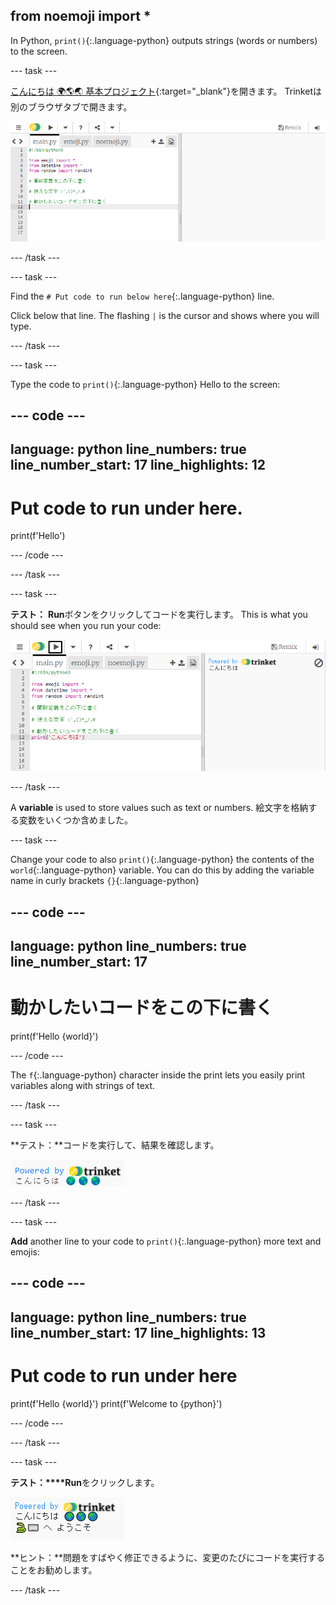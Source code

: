 ## from noemoji import *

In Python, `print()`{:.language-python} outputs strings (words or numbers) to the screen.

--- task ---

[こんにちは 🌍🌎🌏 基本プロジェクト](https://trinket.io/python/a7fcb2ede7){:target="_blank"}を開きます。 Trinketは別のブラウザタブで開きます。

![The code editor with project starter code on the left in the code area. On the right is the blank output area.](images/starter_project.png)

--- /task ---

--- task ---

Find the `# Put code to run below here`{:.language-python} line.

Click below that line. The flashing `|` is the cursor and shows where you will type.

--- /task ---

--- task ---

Type the code to `print()`{:.language-python} Hello to the screen:

--- code ---
---
language: python line_numbers: true line_number_start: 17
line_highlights: 12
---
# Put code to run under here.
print(f'Hello')

--- /code ---

--- /task ---

--- task ---

**テスト：** **Run**ボタンをクリックしてコードを実行します。 This is what you should see when you run your code:

![出力領域に「こんにちは」と表示されている、強調表示されたRunアイコン。 ](images/run_hello.png)

--- /task ---

A **variable** is used to store values such as text or numbers. 絵文字を格納する変数をいくつか含めました。

--- task ---

Change your code to also `print()`{:.language-python} the contents of the `world`{:.language-python} variable. You can do this by adding the variable name in curly brackets `{}`{:.language-python}


--- code ---
---
language: python line_numbers: true
line_number_start: 17
---
# 動かしたいコードをこの下に書く
print(f'Hello {world}')

--- /code ---

The `f`{:.language-python} character inside the print lets you easily print variables along with strings of text.

--- /task ---

--- task ---

**テスト：**コードを実行して、結果を確認します。

![出力領域に「こんにちは」という単語の後に3つの地球の絵文字が表示された、コード領域の更新されたコード行。](images/run_hello_world.png)

--- /task ---

--- task ---

**Add** another line to your code to `print()`{:.language-python} more text and emojis:

--- code ---
---
language: python line_numbers: true line_number_start: 17
line_highlights: 13
---
# Put code to run under here
print(f'Hello {world}') print(f'Welcome to {python}')

--- /code ---

--- /task ---

--- task ---

**テスト：****Run**をクリックします。

![出力領域に「こんにちは」という単語の後に3つの地球の絵文字が表示され、ヘビの絵文字の後に「へ ようこそ」という単語が表示された、コード領域の追加されたコード行。](images/run_multiple.png)

**ヒント：**問題をすばやく修正できるように、変更のたびにコードを実行することをお勧めします。


--- /task ---


